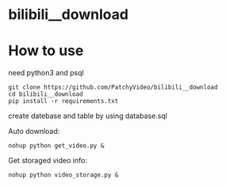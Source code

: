 # bilibili__download

# How to use
need python3 and psql

```shell
git clone https://github.com/PatchyVideo/bilibili__download
cd bilibili__download
pip install -r requirements.txt
```
create datebase and table by using database.sql

Auto download:

```shell
nohup python get_video.py &
```

Get storaged video info:

```shell
nohup python video_storage.py &
```
